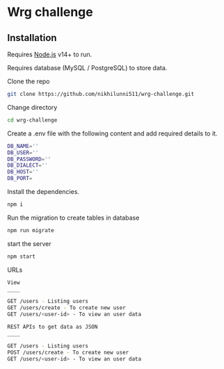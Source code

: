 # Wrg challenge




## Installation

Requires [Node.js](https://nodejs.org/en/) v14+ to run.

Requires database (MySQL / PostgreSQL) to store data.

Clone the repo

```sh
git clone https://github.com/nikhilunni511/wrg-challenge.git
```

Change directory

```sh
cd wrg-challenge
```

Create a .env file with the following content and add required details to it.

```sh
DB_NAME=''
DB_USER=''
DB_PASSWORD=''
DB_DIALECT=''
DB_HOST=''
DB_PORT=
```

Install the dependencies.

```sh
npm i
```

Run the migration to create tables in database

```sh
npm run migrate
```

start the server

```sh
npm start
```

URLs

```sh
View
____

GET /users - Listing users
GET /users/create - To create new user
GET /users/<user-id> - To view an user data

REST APIs to get data as JSON
____

GET /users - Listing users
POST /users/create - To create new user
GET /users/<user-id> - To view an user data

```